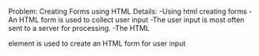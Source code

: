 Problem: Creating  Forms using HTML
Details:  -Using html creating forms
          -An HTML form is used to collect user input
          -The user input is most often sent to a server for processing.
          -The HTML <form> element is used to create an HTML form for user input